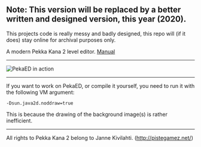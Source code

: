 ## Note: This version will be replaced by a better written and designed version, this year (2020). ##
This projects code is really messy and badly designed, this repo will (if it does) stay online for archival purposes only.

A modern Pekka Kana 2 level editor.
[Manual](https://detea.github.io/pekaed/)

---

![PekaED in action](https://detea.github.io/pekaed/editorBig.png)

---

If you want to work on PekaED, or compile it yourself, you need to run it with the following VM argument:

	-Dsun.java2d.noddraw=true
	
This is because the drawing of the background image(s) is rather inefficient.

---


All rights to Pekka Kana 2 belong to Janne Kivilahti. 
(http://pistegamez.net/)
